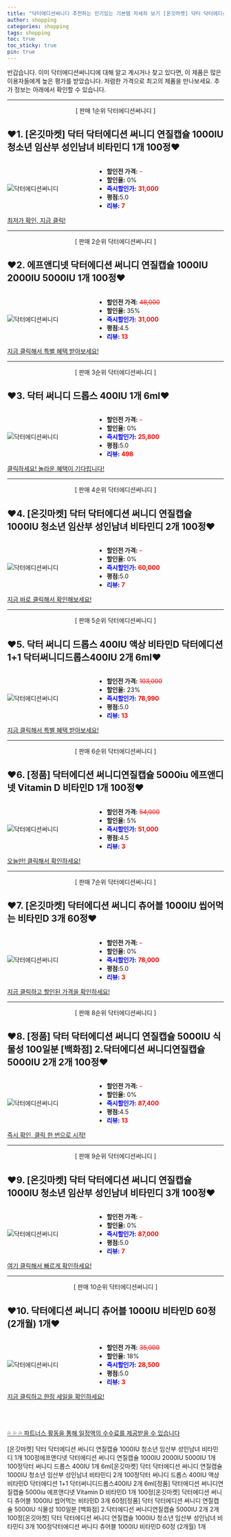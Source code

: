 ```yaml
---
title: "닥터에디션써니디 추천하는 인기있는 기본템 자세히 보기 [온깃마켓] 닥터 닥터에디션 써니디 연질캡슐"
author: shopping
categories: shopping
tags: shopping
toc: true
toc_sticky: true
pin: true
---
```

반갑습니다. 이미 닥터에디션써니디에 대해 알고 계시거나 찾고 있다면, 이 제품은 많은 이용자들에게 높은 평가를 받았습니다. 저렴한 가격으로 최고의 제품을 만나보세요. 추가 정보는 아래에서 확인할 수 있습니다.

---
<p class="toplist" style="margin: 0 auto; display: block; width: fit-content;">[ 판매 1순위 닥터에디션써니디 ]</p>

<h2><strong>❤️1. [온깃마켓] 닥터 닥터에디션 써니디 연질캡슐 1000IU 청소년 임산부 성인남녀 비타민디 1개 100정❤️</strong></h2>

<div style="display: flex; align-items: center;">
    <div style="flex: 0.4;">
        <img src="https://thumbnail8.coupangcdn.com/thumbnails/remote/230x230ex/image/vendor_inventory/3ec9/764ba74b34b46d63c38bec2eb3b7e2a0a3d2db4d5c3e044c3310777d11aa.png" alt="닥터에디션써니디" style="max-width: 100%;">
    </div>
    <div style="flex: 0.6; margin-left: 10px;">
        <ul>
            <li><strong>할인전 가격:</strong> <del style="color: red;">-</del></li>
            <li><strong>할인율:</strong> 0%</li>
            <li><span style='color:blue'><strong>즉시할인가:</strong></span> <span style='color:red'><strong>31,000</strong></span></li>
            <li><strong>평점:</strong>5.0</li>
            <li><span style='color:blue'><strong>리뷰:</strong></span> <span style='color:red'><strong>7</strong></span></li>
        </ul>
    </div>
</div>
<div class="center">
    <a href="https://selin100587.github.io?lptag=AF9450613&subid=githubio&pageKey=7710872377&traceid=V0-153&itemId=23438657694&vendorItemId=90465531373" class="myButton">
        최저가 확인, 지금 클릭!
    </a>
</div>


---
<p class="toplist" style="margin: 0 auto; display: block; width: fit-content;">[ 판매 2순위 닥터에디션써니디 ]</p>

<h2><strong>❤️2. 에프앤디넷 닥터에디션 써니디 연질캡슐 1000IU 2000IU 5000IU 1개 100정❤️</strong></h2>

<div style="display: flex; align-items: center;">
    <div style="flex: 0.4;">
        <img src="https://thumbnail9.coupangcdn.com/thumbnails/remote/230x230ex/image/vendor_inventory/8e48/d32203111a965251c222b2a78b69d00247a48876672a2e5a9f52241cb6e0.jpg" alt="닥터에디션써니디" style="max-width: 100%;">
    </div>
    <div style="flex: 0.6; margin-left: 10px;">
        <ul>
            <li><strong>할인전 가격:</strong> <del style="color: red;">48,000</del></li>
            <li><strong>할인율:</strong> 35%</li>
            <li><span style='color:blue'><strong>즉시할인가:</strong></span> <span style='color:red'><strong>31,000</strong></span></li>
            <li><strong>평점:</strong>4.5</li>
            <li><span style='color:blue'><strong>리뷰:</strong></span> <span style='color:red'><strong>13</strong></span></li>
        </ul>
    </div>
</div>
<div class="center">
    <a href="https://selin100587.github.io?lptag=AF9450613&subid=githubio&pageKey=7395456437&traceid=V0-153&itemId=19129586991&vendorItemId=86249246591" class="myButton">
        지금 클릭해서 특별 혜택 받아보세요!
    </a>
</div>


---
<p class="toplist" style="margin: 0 auto; display: block; width: fit-content;">[ 판매 3순위 닥터에디션써니디 ]</p>

<h2><strong>❤️3. 닥터 써니디 드롭스 400IU 1개 6ml❤️</strong></h2>

<div style="display: flex; align-items: center;">
    <div style="flex: 0.4;">
        <img src="https://thumbnail7.coupangcdn.com/thumbnails/remote/230x230ex/image/vendor_inventory/882f/a0229a751f27e9cd67aa01d394a6f980a7f4175660f5857f01a18354617d.jpg" alt="닥터에디션써니디" style="max-width: 100%;">
    </div>
    <div style="flex: 0.6; margin-left: 10px;">
        <ul>
            <li><strong>할인전 가격:</strong> <del style="color: red;">-</del></li>
            <li><strong>할인율:</strong> 0%</li>
            <li><span style='color:blue'><strong>즉시할인가:</strong></span> <span style='color:red'><strong>25,800</strong></span></li>
            <li><strong>평점:</strong>5.0</li>
            <li><span style='color:blue'><strong>리뷰:</strong></span> <span style='color:red'><strong>498</strong></span></li>
        </ul>
    </div>
</div>
<div class="center">
    <a href="https://selin100587.github.io?lptag=AF9450613&subid=githubio&pageKey=1996249876&traceid=V0-153&itemId=3396847509&vendorItemId=72927670516" class="myButton">
        클릭하세요! 놀라운 혜택이 기다립니다!
    </a>
</div>


---
<p class="toplist" style="margin: 0 auto; display: block; width: fit-content;">[ 판매 4순위 닥터에디션써니디 ]</p>

<h2><strong>❤️4. [온깃마켓] 닥터 닥터에디션 써니디 연질캡슐 1000IU 청소년 임산부 성인남녀 비타민디 2개 100정❤️</strong></h2>

<div style="display: flex; align-items: center;">
    <div style="flex: 0.4;">
        <img src="https://thumbnail6.coupangcdn.com/thumbnails/remote/230x230ex/image/vendor_inventory/affb/c70e9e9488a6aa3767bdc9db78ac9cef21e0bc7050fc72398e02d80f9da7.png" alt="닥터에디션써니디" style="max-width: 100%;">
    </div>
    <div style="flex: 0.6; margin-left: 10px;">
        <ul>
            <li><strong>할인전 가격:</strong> <del style="color: red;">-</del></li>
            <li><strong>할인율:</strong> 0%</li>
            <li><span style='color:blue'><strong>즉시할인가:</strong></span> <span style='color:red'><strong>60,000</strong></span></li>
            <li><strong>평점:</strong>5.0</li>
            <li><span style='color:blue'><strong>리뷰:</strong></span> <span style='color:red'><strong>7</strong></span></li>
        </ul>
    </div>
</div>
<div class="center">
    <a href="https://selin100587.github.io?lptag=AF9450613&subid=githubio&pageKey=7710872377&traceid=V0-153&itemId=23438657690&vendorItemId=90465531355" class="myButton">
        지금 바로 클릭해서 확인해보세요!
    </a>
</div>


---
<p class="toplist" style="margin: 0 auto; display: block; width: fit-content;">[ 판매 5순위 닥터에디션써니디 ]</p>

<h2><strong>❤️5. 닥터 써니디 드롭스 400IU 액상 비타민D 닥터에디션 1+1 닥터써니디드롭스400IU 2개 6ml❤️</strong></h2>

<div style="display: flex; align-items: center;">
    <div style="flex: 0.4;">
        <img src="https://thumbnail10.coupangcdn.com/thumbnails/remote/230x230ex/image/vendor_inventory/f1a5/c66f5c2961d2b1cb7b9bb2d6304c7411fe540e98aaaa9df7556d3c9dbac2.jpg" alt="닥터에디션써니디" style="max-width: 100%;">
    </div>
    <div style="flex: 0.6; margin-left: 10px;">
        <ul>
            <li><strong>할인전 가격:</strong> <del style="color: red;">103,000</del></li>
            <li><strong>할인율:</strong> 23%</li>
            <li><span style='color:blue'><strong>즉시할인가:</strong></span> <span style='color:red'><strong>78,990</strong></span></li>
            <li><strong>평점:</strong>5.0</li>
            <li><span style='color:blue'><strong>리뷰:</strong></span> <span style='color:red'><strong>13</strong></span></li>
        </ul>
    </div>
</div>
<div class="center">
    <a href="https://selin100587.github.io?lptag=AF9450613&subid=githubio&pageKey=8204135454&traceid=V0-153&itemId=20276463304&vendorItemId=87363270829" class="myButton">
        지금 클릭해서 특별 혜택 받아보세요!
    </a>
</div>


---
<p class="toplist" style="margin: 0 auto; display: block; width: fit-content;">[ 판매 6순위 닥터에디션써니디 ]</p>

<h2><strong>❤️6. [정품] 닥터에디션 써니디연질캡슐 5000iu 에프앤디넷 Vitamin D 비타민D 1개 100정❤️</strong></h2>

<div style="display: flex; align-items: center;">
    <div style="flex: 0.4;">
        <img src="https://thumbnail6.coupangcdn.com/thumbnails/remote/230x230ex/image/vendor_inventory/83d6/7548c148c5416b93ce8d88d5e4329168388f0fe094e2b18ea809ecdf7733.jpg" alt="닥터에디션써니디" style="max-width: 100%;">
    </div>
    <div style="flex: 0.6; margin-left: 10px;">
        <ul>
            <li><strong>할인전 가격:</strong> <del style="color: red;">54,000</del></li>
            <li><strong>할인율:</strong> 5%</li>
            <li><span style='color:blue'><strong>즉시할인가:</strong></span> <span style='color:red'><strong>51,000</strong></span></li>
            <li><strong>평점:</strong>4.5</li>
            <li><span style='color:blue'><strong>리뷰:</strong></span> <span style='color:red'><strong>3</strong></span></li>
        </ul>
    </div>
</div>
<div class="center">
    <a href="https://selin100587.github.io?lptag=AF9450613&subid=githubio&pageKey=7710873079&traceid=V0-153&itemId=20669460157&vendorItemId=87329093932" class="myButton">
        오늘만! 클릭해서 확인하세요!
    </a>
</div>


---
<p class="toplist" style="margin: 0 auto; display: block; width: fit-content;">[ 판매 7순위 닥터에디션써니디 ]</p>

<h2><strong>❤️7. [온깃마켓] 닥터에디션 써니디 츄어블 1000IU 씹어먹는 비타민D 3개 60정❤️</strong></h2>

<div style="display: flex; align-items: center;">
    <div style="flex: 0.4;">
        <img src="https://thumbnail8.coupangcdn.com/thumbnails/remote/230x230ex/image/vendor_inventory/1c05/25084961d775c5e1c8068f2a60f1385d07cc5baeb2e1aa18b7bda5150539.jpg" alt="닥터에디션써니디" style="max-width: 100%;">
    </div>
    <div style="flex: 0.6; margin-left: 10px;">
        <ul>
            <li><strong>할인전 가격:</strong> <del style="color: red;">-</del></li>
            <li><strong>할인율:</strong> 0%</li>
            <li><span style='color:blue'><strong>즉시할인가:</strong></span> <span style='color:red'><strong>78,000</strong></span></li>
            <li><strong>평점:</strong>5.0</li>
            <li><span style='color:blue'><strong>리뷰:</strong></span> <span style='color:red'><strong>3</strong></span></li>
        </ul>
    </div>
</div>
<div class="center">
    <a href="https://selin100587.github.io?lptag=AF9450613&subid=githubio&pageKey=7490205001&traceid=V0-153&itemId=20976499760&vendorItemId=90479175099" class="myButton">
        지금 클릭하고 할인된 가격을 확인하세요!
    </a>
</div>


---
<p class="toplist" style="margin: 0 auto; display: block; width: fit-content;">[ 판매 8순위 닥터에디션써니디 ]</p>

<h2><strong>❤️8. [정품] 닥터 닥터에디션 써니디 연질캡슐 5000IU 식물성 100일분 [백화점] 2.닥터에디션 써니디연질캡슐 5000IU 2개 2개 100정❤️</strong></h2>

<div style="display: flex; align-items: center;">
    <div style="flex: 0.4;">
        <img src="https://thumbnail9.coupangcdn.com/thumbnails/remote/230x230ex/image/vendor_inventory/997a/dce02e135da297e0d4c328dcad7bb2225ab93105876dc99b8349d42a48f3.png" alt="닥터에디션써니디" style="max-width: 100%;">
    </div>
    <div style="flex: 0.6; margin-left: 10px;">
        <ul>
            <li><strong>할인전 가격:</strong> <del style="color: red;">-</del></li>
            <li><strong>할인율:</strong> 0%</li>
            <li><span style='color:blue'><strong>즉시할인가:</strong></span> <span style='color:red'><strong>87,400</strong></span></li>
            <li><strong>평점:</strong>4.5</li>
            <li><span style='color:blue'><strong>리뷰:</strong></span> <span style='color:red'><strong>13</strong></span></li>
        </ul>
    </div>
</div>
<div class="center">
    <a href="https://selin100587.github.io?lptag=AF9450613&subid=githubio&pageKey=7395456437&traceid=V0-153&itemId=21899898940&vendorItemId=89301148015" class="myButton">
        즉시 확인, 클릭 한 번으로 시작!
    </a>
</div>


---
<p class="toplist" style="margin: 0 auto; display: block; width: fit-content;">[ 판매 9순위 닥터에디션써니디 ]</p>

<h2><strong>❤️9. [온깃마켓] 닥터 닥터에디션 써니디 연질캡슐 1000IU 청소년 임산부 성인남녀 비타민디 3개 100정❤️</strong></h2>

<div style="display: flex; align-items: center;">
    <div style="flex: 0.4;">
        <img src="https://thumbnail9.coupangcdn.com/thumbnails/remote/230x230ex/image/vendor_inventory/ffd3/ad0a01604d3c65a7867b32ddf2c564f298b865935709d1fec61338196a57.png" alt="닥터에디션써니디" style="max-width: 100%;">
    </div>
    <div style="flex: 0.6; margin-left: 10px;">
        <ul>
            <li><strong>할인전 가격:</strong> <del style="color: red;">-</del></li>
            <li><strong>할인율:</strong> 0%</li>
            <li><span style='color:blue'><strong>즉시할인가:</strong></span> <span style='color:red'><strong>87,000</strong></span></li>
            <li><strong>평점:</strong>5.0</li>
            <li><span style='color:blue'><strong>리뷰:</strong></span> <span style='color:red'><strong>7</strong></span></li>
        </ul>
    </div>
</div>
<div class="center">
    <a href="https://selin100587.github.io?lptag=AF9450613&subid=githubio&pageKey=7710872377&traceid=V0-153&itemId=23438657686&vendorItemId=90465531344" class="myButton">
        여기 클릭해서 빠르게 확인하세요!
    </a>
</div>


---
<p class="toplist" style="margin: 0 auto; display: block; width: fit-content;">[ 판매 10순위 닥터에디션써니디 ]</p>

<h2><strong>❤️10. 닥터에디션 써니디 츄어블 1000IU 비타민D 60정 (2개월) 1개❤️</strong></h2>

<div style="display: flex; align-items: center;">
    <div style="flex: 0.4;">
        <img src="https://thumbnail6.coupangcdn.com/thumbnails/remote/230x230ex/image/vendor_inventory/6714/63cf5cda9334548eb749d2aa3e0e6393b17445ff47e4eb8880d3978c42f6.jpg" alt="닥터에디션써니디" style="max-width: 100%;">
    </div>
    <div style="flex: 0.6; margin-left: 10px;">
        <ul>
            <li><strong>할인전 가격:</strong> <del style="color: red;">35,000</del></li>
            <li><strong>할인율:</strong> 18%</li>
            <li><span style='color:blue'><strong>즉시할인가:</strong></span> <span style='color:red'><strong>28,500</strong></span></li>
            <li><strong>평점:</strong>5.0</li>
            <li><span style='color:blue'><strong>리뷰:</strong></span> <span style='color:red'><strong>3</strong></span></li>
        </ul>
    </div>
</div>
<div class="center">
    <a href="https://selin100587.github.io?lptag=AF9450613&subid=githubio&pageKey=7490205001&traceid=V0-153&itemId=20798380754&vendorItemId=90218013572" class="myButton">
        지금 클릭하고 한정 세일을 확인하세요!
    </a>
</div>

<br><br><br>[💦 💦 💦 파트너스 활동을 통해 일정액의 수수료를 제공받을 수 있습니다](https://link.coupang.com/a/bcpT2c)<br><br>[온깃마켓] 닥터 닥터에디션 써니디 연질캡슐 1000IU 청소년 임산부 성인남녀 비타민디 1개 100정에프앤디넷 닥터에디션 써니디 연질캡슐 1000IU 2000IU 5000IU 1개 100정닥터 써니디 드롭스 400IU 1개 6ml[온깃마켓] 닥터 닥터에디션 써니디 연질캡슐 1000IU 청소년 임산부 성인남녀 비타민디 2개 100정닥터 써니디 드롭스 400IU 액상 비타민D 닥터에디션 1+1 닥터써니디드롭스400IU 2개 6ml[정품] 닥터에디션 써니디연질캡슐 5000iu 에프앤디넷 Vitamin D 비타민D 1개 100정[온깃마켓] 닥터에디션 써니디 츄어블 1000IU 씹어먹는 비타민D 3개 60정[정품] 닥터 닥터에디션 써니디 연질캡슐 5000IU 식물성 100일분 [백화점] 2.닥터에디션 써니디연질캡슐 5000IU 2개 2개 100정[온깃마켓] 닥터 닥터에디션 써니디 연질캡슐 1000IU 청소년 임산부 성인남녀 비타민디 3개 100정닥터에디션 써니디 츄어블 1000IU 비타민D 60정 (2개월) 1개